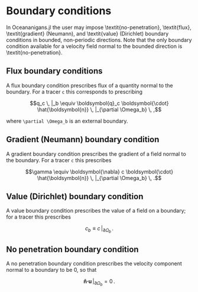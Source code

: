 # Boundary conditions

In Oceananigans.jl the user may impose \textit{no-penetration}, \textit{flux},
\textit{gradient} (Neumann), and \textit{value} (Dirichlet) boundary conditions in bounded,
non-periodic directions.
Note that the only boundary condition available for a velocity field normal to the bounded
direction is \textit{no-penetration}.

## Flux boundary conditions

A flux boundary condition prescribes flux of a quantity normal to the boundary.
  For a tracer ``c`` this corresponds to prescribing
```math
q_c \, |_b \equiv \boldsymbol{q}_c \boldsymbol{\cdot} \hat{\boldsymbol{n}} \, |_{\partial \Omega_b} \, ,
```
where ``\partial \Omega_b`` is an external boundary.

## Gradient (Neumann) boundary condition

A gradient boundary condition prescribes the gradient of a field normal to the boundary.
For a tracer ``c`` this prescribes
```math
\gamma \equiv \boldsymbol{\nabla} c \boldsymbol{\cdot} \hat{\boldsymbol{n}} \, |_{\partial \Omega_b} \, .
```

## Value (Dirichlet) boundary condition

A value boundary condition prescribes the value of a field on a boundary; for a tracer this
prescribes
```math
c_b \equiv c \, |_{\partial \Omega_b} \, .
```

## No penetration boundary condition

A no penetration boundary condition prescribes the velocity component normal to a boundary to be 0,
so that
```math
\boldsymbol{\hat{n}} \boldsymbol{\cdot} \boldsymbol{u} \, |_{\partial \Omega_b} = 0 \, .
```
